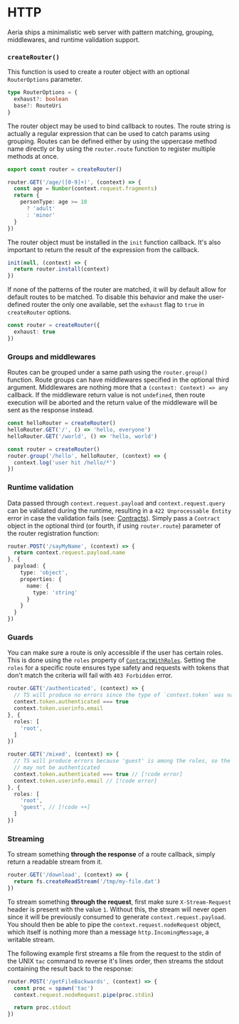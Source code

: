# HTTP

Aeria ships a minimalistic web server with pattern matching, grouping, middlewares, and runtime validation support.

### `createRouter()`

This function is used to create a router object with an optional `RouterOptions` parameter.

```typescript
type RouterOptions = {
  exhaust?: boolean
  base?: RouteUri
}
```

The router object may be used to bind callback to routes. The route string is actually a regular expression that can be used to catch params using grouping. Routes can be defined either by using the uppercase method name directly or by using the `router.route` function to register multiple methods at once.

```typescript
export const router = createRouter()

router.GET('/age/([0-9]+)', (context) => {
  const age = Number(context.request.fragments)
  return {
    personType: age >= 18
      ? 'adult'
      : 'minor'
  }
})
```

The router object must be installed in the `init` function callback.
It's also important to return the result of the expression from the callback.

```typescript
init(null, (context) => {
  return router.install(context)
})
```

If none of the patterns of the router are matched, it will by default allow for default routes to be matched. To disable this behavior and make the user-defined router the only one available, set the `exhaust` flag to `true` in `createRouter` options.

```typescript
const router = createRouter({
  exhaust: true
})
```

### Groups and middlewares

Routes can be grouped under a same path using the `router.group()` function. Route groups can have middlewares specified in the optional third argument. Middlewares are nothing more that a `(context: Context) => any` callback. If the middleware return value is not `undefined`, then route execution will be aborted and the return value of the middleware will be sent as the response instead.

```typescript
const helloRouter = createRouter()
helloRouter.GET('/', () => 'hello, everyone')
helloRouter.GET('/world', () => 'hello, world')

const router = createRouter()
router.group('/hello', helloRouter, (context) => {
  context.log('user hit /hello/*')
})
```

### Runtime validation

Data passed through `context.request.payload` and `context.request.query` can be validated during the runtime, resulting in a `422 Unprocessable Entity` error in case the validation fails (see: [Contracts](/aeria/contracts)). Simply pass a `Contract` object in the optional third (or fourth, if using `router.route`) parameter of the router registration function:

```typescript
router.POST('/sayMyName', (context) => {
  return context.request.payload.name
}, {
  payload: {
    type: 'object',
    properties: {
      name: {
        type: 'string'
      }
    }
  }
})
```

### Guards

You can make sure a route is only accessible if the user has certain roles. This is done using the `roles` property of [`ContractWithRoles`](/aeria/routing). Setting the `roles` for a specific route ensures type safety and requests with tokens that don't match the criteria will fail with `403 Forbidden` error.


```typescript
router.GET('/authenticated', (context) => {
  // TS will produce no errors since the type of `context.token` was narrowed
  context.token.authenticated === true
  context.token.userinfo.email
}, {
  roles: [
    'root',
  ]
})

router.GET('/mixed', (context) => {
  // TS will produce errors because 'guest' is among the roles, so the user may or
  // may not be authenticated
  context.token.authenticated === true // [!code error]
  context.token.userinfo.email // [!code error]
}, {
  roles: [
    'root',
    'guest', // [!code ++]
  ]
})
```

### Streaming

To stream something **through the response** of a route callback, simply return a readable stream from it.

```typescript
router.GET('/download', (context) => {
  return fs.createReadStream('/tmp/my-file.dat')
})
```

To stream something **through the request**, first make sure `X-Stream-Request` header is present with the value `1`. Without this, the stream will never open since it will be previously consumed to generate `context.request.payload`. You should then be able to pipe the `context.request.nodeRequest` object, which itself is nothing more than a message `http.IncomingMessage`, a writable stream.

The following example first streams a file from the request to the stdin of the UNIX `tac` command to reverse it's lines order, then streams the stdout containing the result back to the response:

```typescript
router.POST('/getFileBackwards', (context) => {
  const proc = spawn('tac')
  context.request.nodeRequest.pipe(proc.stdin)

  return proc.stdout
})
```
